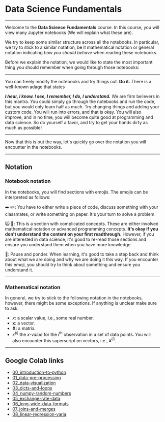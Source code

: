 # Data Science Fundamentals

***

Welcome to the **Data Science Fundamentals** course. In this course, you will view many Jupyter notebooks (We will explain what these are).

We try to keep some similar structure across all the notebooks. In particular, we try to stick to a similar notation, be it mathematical notation or general notation indicating *how you should behave* when reading these notebooks.

Before we explain the notation, we would like to state the most important thing you should remember when going through those notebooks:

***

You can freely modify the notebooks and try things out. **Do it.** There is a well-known adage that states

***I hear, I know. I see, I remember, I do, I understand.***
We are firm believers in this mantra. You could simply go through the notebooks and run the code, but you would only learn half as much. Try changing things and adding your custom code. You will run into errors, and that is okay. You will also improve, and in no time, you will become quite good at programming and data science. So do yourself a favor, and try to get your hands dirty as much as possible!

***

Now that this is out the way, let's quickly go over the notation you will encounter in the notebooks.

***

## Notation

### Notebook notation

In the notebooks, you will find sections with emojis. The emojis can be interpreted as follows:

➡️ ✏️: You have to either write a piece of code, discuss something with your classmates, or write something on paper. It's your turn to solve a problem.

🙀 🤯: This is a section with complicated concepts. These are either involved mathematical notation or advanced programming concepts. **It's okay if you don't understand the content on your first readthrough**. However, if you are interested in data science, it's good to re-read those sections and ensure you understand them when you have more knowledge.

🤔: Pause and ponder. When learning, it's good to take a step back and think about what we are doing and why we are doing it this way. If you encounter this emoji, you should try to think about something and ensure you understand it.

***

### Mathematical notation
In general, we try to stick to the following notation in the notebooks, however, there might be some exceptions. If anything is unclear make sure to ask.

+ $x$: a scalar value, i.e., some real number.
+ $\mathbf{x}$: a vector.
+ $\mathbf{X}$: a matrix.
+ $x^{(i)}$ the $x$*-value* for the $i^\text{th}$ observation in a set of data points. You will also encounter this superscript on vectors, i.e., $\mathbf{x}^{(i)}$.
___

## Google Colab links

+ [00_introduction-to-python](https://colab.research.google.com/github/JLDC/Data-Science-Fundamentals/blob/master/notebooks/00_introduction-to-python.ipynb)
+ [01_data-pre-processing](https://colab.research.google.com/github/JLDC/Data-Science-Fundamentals/blob/master/notebooks/01_data-pre-processing.ipynb)
+ [02_data-visualization](https://colab.research.google.com/github/JLDC/Data-Science-Fundamentals/blob/master/notebooks/02_data-visualization.ipynb)
+ [03_dicts-and-loops](https://colab.research.google.com/github/JLDC/Data-Science-Fundamentals/blob/master/notebooks/03_dicts-and-loops.ipynb)
+ [04_numpy-random-numbers](https://colab.research.google.com/github/JLDC/Data-Science-Fundamentals/blob/master/notebooks/06_dicts-and-loops.ipynb)
+ [05_exchange-rate-data](https://colab.research.google.com/github/JLDC/Data-Science-Fundamentals/blob/master/notebooks/05_exchange-rate-data.ipynb)
+ [06_long-wide-data-formats](https://colab.research.google.com/github/JLDC/Data-Science-Fundamentals/blob/master/notebooks/06_long-wide-data-formats.ipynb)
+ [07_joins-and-merges](https://colab.research.google.com/github/JLDC/Data-Science-Fundamentals/blob/master/notebooks/07_joins-and-merges.ipynb)
+ [08_linear-regression-varia](https://colab.research.google.com/github/JLDC/Data-Science-Fundamentals/blob/master/notebooks/08_linear-regression-varia.ipynb)